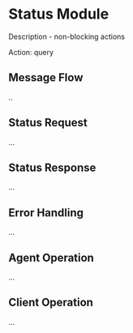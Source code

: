Status Module
===

Description - non-blocking actions

Action: query

Message Flow
---

..

Status Request
---

...

Status Response
---

...

Error Handling
---

...

Agent Operation
---

...

Client Operation
---

...
